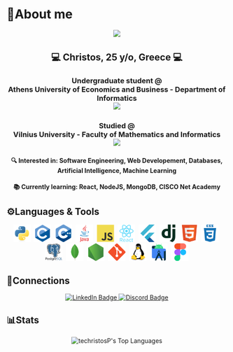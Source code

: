 # 📝About me

<div align="center" id="header">
  <img src="https://media.giphy.com/media/KGhpQ5NMoWKQurlHwI/giphy.gif" width="100"/>
</div>

<div align="center">
  <h2>💻 Christos, 25 y/o, Greece 💻</h2>
  <h3> Undergraduate student @ <br>Athens University of Economics and Business - Department of Informatics</br>
    <a href="https://www.dept.aueb.gr/en/cs" target="_blank">
      <img src="https://img.shields.io/badge/AUEB-computer%20science-blue">
    </a>
  </h3>

  <h3> Studied @ <br>Vilnius University - Faculty of Mathematics and Informatics</br>
  <a href="https://mif.vu.lt/lt3/en/" target="_blank">
    <img src="https://img.shields.io/badge/VU-computer%20science-red">
  </a>
  </h3>
  
</div>

<div align="center">
 <h4> 🔍 Interested in: Software Engineering, Web Developement, Databases, Artificial Intelligence, Machine Learning </h4>
 <h4> 📚 Currently learning: React, NodeJS, MongoDB, CISCO Net Academy </h4>
</div>

## ⚙️Languages & Tools

<div align="center">
  <img src="https://github.com/devicons/devicon/blob/master/icons/python/python-original.svg" title="Python" alt="Python" width="40" height="40"/>&nbsp;
  <img src="https://github.com/devicons/devicon/blob/master/icons/c/c-original.svg" title="C" alt="C" width="40" height="40"/>&nbsp;
  <img src="https://github.com/devicons/devicon/blob/master/icons/cplusplus/cplusplus-original.svg" title="C++" alt="C++" width="40" height="40"/>&nbsp;
  <img src="https://github.com/devicons/devicon/blob/master/icons/java/java-original-wordmark.svg" title="Java" alt="Java" width="40" height="40"/>&nbsp;
  <img src="https://github.com/devicons/devicon/blob/master/icons/javascript/javascript-original.svg" title="JavaScript" alt="JavaScript" width="40" height="40"/>&nbsp;
  <img src="https://github.com/devicons/devicon/blob/master/icons/react/react-original-wordmark.svg" title="React" alt="React" width="40" height="40"/>&nbsp;
  <img src="https://github.com/devicons/devicon/blob/master/icons/flutter/flutter-original.svg" title="Flutter" alt="Flutter" width="40" height="40"/>&nbsp;
  <img src="https://github.com/devicons/devicon/blob/master/icons/django/django-plain.svg" title="Django" alt="Django" width="40" height="40"/>&nbsp;
  <img src="https://github.com/devicons/devicon/blob/master/icons/html5/html5-original.svg" title="HTML5" alt="HTML" width="40" height="40"/>&nbsp;
  <img src="https://github.com/devicons/devicon/blob/master/icons/css3/css3-plain-wordmark.svg" title="CSS3" alt="CSS" width="40" height="40"/>&nbsp;
  <img src="https://github.com/devicons/devicon/blob/master/icons/postgresql/postgresql-original-wordmark.svg" title="PostgreSQL" alt="PostgreSQL" width="40" height="40"/>&nbsp;
  <img src="https://github.com/devicons/devicon/blob/master/icons/mongodb/mongodb-original.svg" title="MongoDB" alt="MongoDB" width="40" height="40"/>&nbsp;
  <img src="https://github.com/devicons/devicon/blob/master/icons/nodejs/nodejs-original.svg" title="NodeJS" alt="NodeJS" width="40" height="40"/>&nbsp;
  <img src="https://github.com/devicons/devicon/blob/master/icons/git/git-original.svg" title="Git" alt="Git" width="40" height="40"/>&nbsp;
  <img src="https://github.com/devicons/devicon/blob/master/icons/linux/linux-original.svg" title="Linux" alt="Linux" width="40" height="40"/>&nbsp;
  <img src="https://github.com/devicons/devicon/blob/master/icons/androidstudio/androidstudio-original.svg" title="Android Studio" alt="Android Studio" width="40" height="40"/>&nbsp;
  <img src="https://github.com/devicons/devicon/blob/master/icons/figma/figma-original.svg" title="Figma" alt="Figma" width="40" height="40"/>
</div>



## 💬Connections

<div align="center" id="badges">
  <a href="https://www.linkedin.com/in/christos-patrinopoulos/" target="_blank">
    <img src="https://img.shields.io/badge/LinkedIn-blue?style=for-the-badge&logo=linkedin&logoColor=white" alt="LinkedIn Badge"/>
  </a>
  <a href="https://discordapp.com/users/181007449224904704" target="_blank">
    <img src="https://img.shields.io/badge/Discord-7289DA?style=for-the-badge&logo=discord&logoColor=white" alt="Discord Badge">
  </a>
</div>


## 📊Stats
<div align="center">
  <!-- ![techristosP's Top Languages](https://github-readme-stats.vercel.app/api/top-langs/?username=techristosP&theme=gruvbox&show_icons=true&hide_border=false&layout=compact) -->
  <img src="https://github-readme-stats.vercel.app/api/top-langs/?username=techristosP&theme=gruvbox&show_icons=true&hide_border=false&layout=compact" alt="techristosP's Top Languages"/>
</div>


